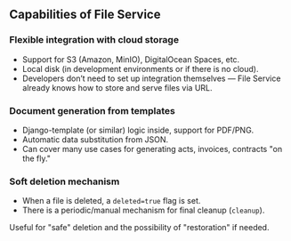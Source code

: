 ## Capabilities of File Service

### Flexible integration with cloud storage
- Support for S3 (Amazon, MinIO), DigitalOcean Spaces, etc.
- Local disk (in development environments or if there is no cloud).
- Developers don’t need to set up integration themselves — File Service already knows how to store and serve files via URL.

### Document generation from templates
- Django-template (or similar) logic inside, support for PDF/PNG.
- Automatic data substitution from JSON.
- Can cover many use cases for generating acts, invoices, contracts "on the fly."

### Soft deletion mechanism
- When a file is deleted, a `deleted=true` flag is set.
- There is a periodic/manual mechanism for final cleanup (`cleanup`).

Useful for "safe" deletion and the possibility of "restoration" if needed.